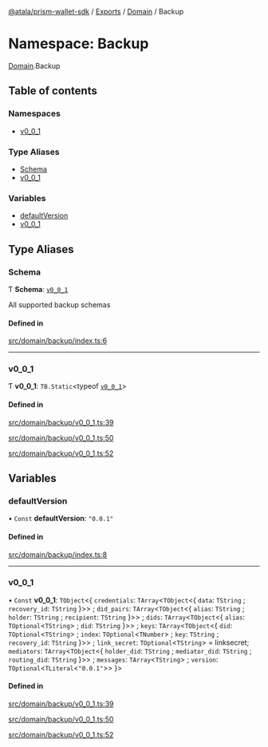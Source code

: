 [@atala/prism-wallet-sdk](../README.md) / [Exports](../modules.md) / [Domain](Domain.md) / Backup

# Namespace: Backup

[Domain](Domain.md).Backup

## Table of contents

### Namespaces

- [v0\_0\_1](Domain.Backup.v0_0_1.md)

### Type Aliases

- [Schema](Domain.Backup.md#schema)
- [v0\_0\_1](Domain.Backup.md#v0_0_1)

### Variables

- [defaultVersion](Domain.Backup.md#defaultversion)
- [v0\_0\_1](Domain.Backup.md#v0_0_1-1)

## Type Aliases

### Schema

Ƭ **Schema**: [`v0_0_1`](Domain.Backup.md#v0_0_1)

All supported backup schemas

#### Defined in

[src/domain/backup/index.ts:6](https://github.com/hyperledger/identus-edge-agent-sdk-ts/blob/c632f0efed4b3d905476bd3d4312ebd50a8d0a12/src/domain/backup/index.ts#L6)

___

### v0\_0\_1

Ƭ **v0\_0\_1**: `TB.Static`\<typeof [`v0_0_1`](Domain.Backup.md#v0_0_1-1)\>

#### Defined in

[src/domain/backup/v0_0_1.ts:39](https://github.com/hyperledger/identus-edge-agent-sdk-ts/blob/c632f0efed4b3d905476bd3d4312ebd50a8d0a12/src/domain/backup/v0_0_1.ts#L39)

[src/domain/backup/v0_0_1.ts:50](https://github.com/hyperledger/identus-edge-agent-sdk-ts/blob/c632f0efed4b3d905476bd3d4312ebd50a8d0a12/src/domain/backup/v0_0_1.ts#L50)

[src/domain/backup/v0_0_1.ts:52](https://github.com/hyperledger/identus-edge-agent-sdk-ts/blob/c632f0efed4b3d905476bd3d4312ebd50a8d0a12/src/domain/backup/v0_0_1.ts#L52)

## Variables

### defaultVersion

• `Const` **defaultVersion**: ``"0.0.1"``

#### Defined in

[src/domain/backup/index.ts:8](https://github.com/hyperledger/identus-edge-agent-sdk-ts/blob/c632f0efed4b3d905476bd3d4312ebd50a8d0a12/src/domain/backup/index.ts#L8)

___

### v0\_0\_1

• `Const` **v0\_0\_1**: `TObject`\<\{ `credentials`: `TArray`\<`TObject`\<\{ `data`: `TString` ; `recovery_id`: `TString`  }\>\> ; `did_pairs`: `TArray`\<`TObject`\<\{ `alias`: `TString` ; `holder`: `TString` ; `recipient`: `TString`  }\>\> ; `dids`: `TArray`\<`TObject`\<\{ `alias`: `TOptional`\<`TString`\> ; `did`: `TString`  }\>\> ; `keys`: `TArray`\<`TObject`\<\{ `did`: `TOptional`\<`TString`\> ; `index`: `TOptional`\<`TNumber`\> ; `key`: `TString` ; `recovery_id`: `TString`  }\>\> ; `link_secret`: `TOptional`\<`TString`\> = linksecret; `mediators`: `TArray`\<`TObject`\<\{ `holder_did`: `TString` ; `mediator_did`: `TString` ; `routing_did`: `TString`  }\>\> ; `messages`: `TArray`\<`TString`\> ; `version`: `TOptional`\<`TLiteral`\<``"0.0.1"``\>\>  }\>

#### Defined in

[src/domain/backup/v0_0_1.ts:39](https://github.com/hyperledger/identus-edge-agent-sdk-ts/blob/c632f0efed4b3d905476bd3d4312ebd50a8d0a12/src/domain/backup/v0_0_1.ts#L39)

[src/domain/backup/v0_0_1.ts:50](https://github.com/hyperledger/identus-edge-agent-sdk-ts/blob/c632f0efed4b3d905476bd3d4312ebd50a8d0a12/src/domain/backup/v0_0_1.ts#L50)

[src/domain/backup/v0_0_1.ts:52](https://github.com/hyperledger/identus-edge-agent-sdk-ts/blob/c632f0efed4b3d905476bd3d4312ebd50a8d0a12/src/domain/backup/v0_0_1.ts#L52)
